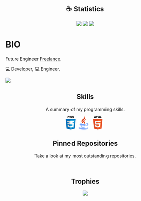 <h2 align="center">☕ Statistics</h2>

<p align="center">
  <img height="50%" width="auto" src ="https://github-readme-stats.vercel.app/api?username=jeferssong&show_icons=true&count_private=true&theme=material-palenight&hide_border=true&hide=issues,contribs&bg_color=00000000">
  <img height="50%" width="auto" src ="https://github-readme-stats.vercel.app/api/top-langs/?username=jeferssong&layout=compact&hide_border=true&theme=material-palenight&bg_color=00000000&langs_count=6&hide=jupyter%20notebook,tex,css,php&exclude_repo=Pacman-AI">
  <img src ="https://github-readme-streak-stats.herokuapp.com?user=jeferssong&theme=material-palenight&hide_border=true&background=FFFFFF00">
</p>

# BIO

Future Engineer [Freelance](www.sena.edu.co/).  

💻 Developer, 💻 Engineer.  
  
![](https://komarev.com/ghpvc/?username=jeferssong&color=blue)

<h2 align="center">Skills</h2>
<p align="center">A summary of my programming skills.</p>

<p align="center">
<img src='https://raw.githubusercontent.com/kearciniegas/Kearci/main/skills/css.png' height='42px'/>
<img src='https://raw.githubusercontent.com/kearciniegas/Kearci/main/skills/java.png' height='42px'/>
<img src='https://raw.githubusercontent.com/kearciniegas/Kearci/main/skills/html.png' height='42px'/>
</p>

<h2 align="center">Pinned Repositories</h2>
<p align="center">Take a look at my most outstanding repositories.</p>
<br>
<h2 align="center">Trophies</h2>
<p align="center">
    <img src="https://github-profile-trophy.vercel.app/?username=jeferssong&theme=tokyonight"/>
</p>
